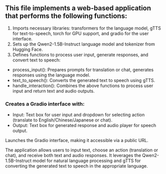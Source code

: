 ## This file implements a web-based application that performs the following functions:

1. Imports necessary libraries: transformers for the language model, gTTS for text-to-speech, torch for GPU support, and gradio for the user interface.
2. Sets up the Qwen2-1.5B-Instruct language model and tokenizer from Hugging Face.
3. Defines functions to process user input, generate responses, and convert text to speech:
- process_input(): Prepares prompts for translation or chat, generates responses using the language model.
- text_to_speech(): Converts the generated text to speech using gTTS.
- handle_interaction(): Combines the above functions to process user input and return text and audio outputs.


### Creates a Gradio interface with:

- Input: Text box for user input and dropdown for selecting action (translate to English/Chinese/Japanese or chat).
- Output: Text box for generated response and audio player for speech output.


Launches the Gradio interface, making it accessible via a public URL.

The application allows users to input text, choose an action (translation or chat), and receive both text and audio responses. It leverages the Qwen2-1.5B-Instruct model for natural language processing and gTTS for converting the generated text to speech in the appropriate language.

